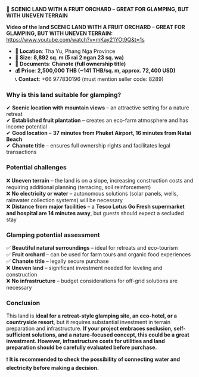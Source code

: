 📍 **SCENIC LAND WITH A FRUIT ORCHARD – GREAT FOR GLAMPING, BUT WITH UNEVEN TERRAIN**

**Video of the land SCENIC LAND WITH A FRUIT ORCHARD – GREAT FOR GLAMPING, BUT WITH UNEVEN TERRAIN:** https://www.youtube.com/watch?v=mKay21YOt9Q&t=1s  

- **📍 Location**: Tha Yu, Phang Nga Province  
- **📏 Size**: **8,892 sq. m (5 rai 2 ngan 23 sq. wa)**  
- **📜 Documents**: **Chanote (full ownership title)**  
- **💰 Price**: **2,500,000 THB (~141 THB/sq. m, approx. 72,400 USD)**  
📞 **Contact**: +66 977830196 (must mention seller code: 8289)  

### Why is this land suitable for glamping?  

✔ **Scenic location with mountain views** – an attractive setting for a nature retreat  
✔ **Established fruit plantation** – creates an eco-farm atmosphere and has income potential  
✔ **Good location** – **37 minutes from Phuket Airport, 16 minutes from Natai Beach**  
✔ **Chanote title** – ensures full ownership rights and facilitates legal transactions  

### Potential challenges  

❌ **Uneven terrain** – the land is on a slope, increasing construction costs and requiring additional planning (terracing, soil reinforcement)  
❌ **No electricity or water** – autonomous solutions (solar panels, wells, rainwater collection systems) will be necessary  
❌ **Distance from major facilities** – a **Tesco Lotus Go Fresh supermarket and hospital are 14 minutes away**, but guests should expect a secluded stay  

### Glamping potential assessment  

✅ **Beautiful natural surroundings** – ideal for retreats and eco-tourism  
✅ **Fruit orchard** – can be used for farm tours and organic food experiences  
✅ **Chanote title** – legally secure purchase  
❌ **Uneven land** – significant investment needed for leveling and construction  
❌ **No infrastructure** – budget considerations for off-grid solutions are necessary  

### Conclusion  

This land is **ideal for a retreat-style glamping site, an eco-hotel, or a countryside resort**, but it requires substantial investment in terrain preparation and infrastructure. **If your project embraces seclusion, self-sufficient solutions, and a nature-focused concept, this could be a great investment. However, infrastructure costs for utilities and land preparation should be carefully evaluated before purchase.**  

❗ **It is recommended to check the possibility of connecting water and electricity before making a decision.**